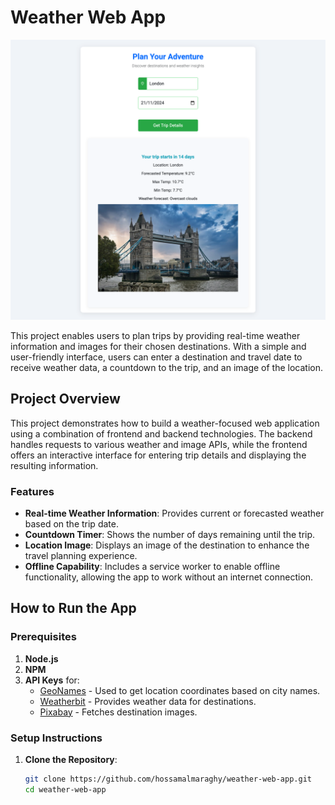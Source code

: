 # Weather Web App

![Weather Web App Screenshot](src/client/public/assets/Weather-web-app-pic.png)

This project enables users to plan trips by providing real-time weather information and images for their chosen destinations. With a simple and user-friendly interface, users can enter a destination and travel date to receive weather data, a countdown to the trip, and an image of the location.

## Project Overview

This project demonstrates how to build a weather-focused web application using a combination of frontend and backend technologies. The backend handles requests to various weather and image APIs, while the frontend offers an interactive interface for entering trip details and displaying the resulting information.

### Features

- **Real-time Weather Information**: Provides current or forecasted weather based on the trip date.
- **Countdown Timer**: Shows the number of days remaining until the trip.
- **Location Image**: Displays an image of the destination to enhance the travel planning experience.
- **Offline Capability**: Includes a service worker to enable offline functionality, allowing the app to work without an internet connection.

## How to Run the App

### Prerequisites

1. **Node.js**
2. **NPM**
3. **API Keys** for:
   - [GeoNames](https://www.geonames.org/export/web-services.html) - Used to get location coordinates based on city names.
   - [Weatherbit](https://www.weatherbit.io/api) - Provides weather data for destinations.
   - [Pixabay](https://pixabay.com/api/docs/) - Fetches destination images.

### Setup Instructions

1. **Clone the Repository**:

   ```bash
   git clone https://github.com/hossamalmaraghy/weather-web-app.git
   cd weather-web-app
